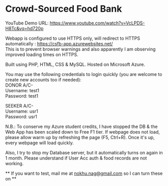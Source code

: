 # Crowd-Sourced Food Bank  

YouTube Demo URL: https://www.youtube.com/watch?v=VcLPDS-H8Tc&vq=hd720p  

Webapp is configured to use HTTPS only, will redirect to HTTPS automatically : https://csfb-app.azurewebsites.net/   
This is to prevent browser warnings and also apparently I am observing improved loading times on HTTPS.

Built using PHP, HTML, CSS & MySQL.
Hosted on Microsoft Azure.

You may use the following credentials to login quickly (you are welcome to create new accounts too if needed):  
DONOR A/C-  
Username: test1  
Password: test1  

SEEKER A/C-  
Username: usr1  
Password: usr1

N.B.: To conserve my Azure student credits, I have stopped the DB & the Web App has been scaled down to Free F1 tier.
If webpage does not load, please allow warm up by refreshing the page (F5, Ctrl+R). Once it's up, every webpage will load quickly.

Also, I try to stop my Database server, but it automatically turns on again in 1 month. Please understand if User Acc auth & food records are not working.

** If you want to test, mail me at nokhu.nag@gmail.com so I can turn these on **
